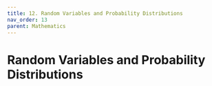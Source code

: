 ```yaml
---
title: 12. Random Variables and Probability Distributions
nav_order: 13
parent: Mathematics
---
```

# Random Variables and Probability Distributions